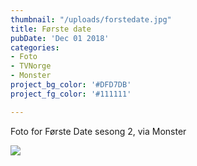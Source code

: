 ```yaml
---
thumbnail: "/uploads/forstedate.jpg"
title: Første date
pubDate: 'Dec 01 2018'
categories:
- Foto
- TVNorge
- Monster
project_bg_color: '#DFD7DB'
project_fg_color: '#111111'

---
```

Foto for Første Date sesong 2, via Monster

![](/uploads/forstedate-2.jpg)